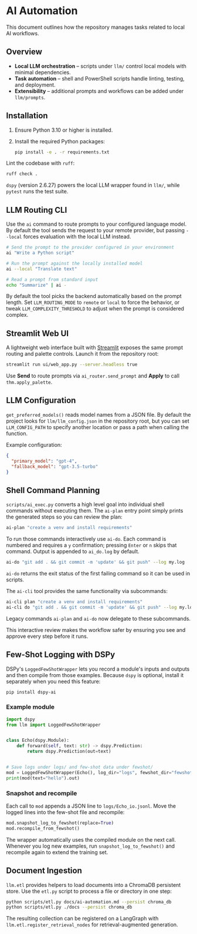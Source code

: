 # AI Automation

This document outlines how the repository manages tasks related to local AI workflows.

## Overview

- **Local LLM orchestration** – scripts under `llm/` control local models with minimal dependencies.
- **Task automation** – shell and PowerShell scripts handle linting, testing, and deployment.
- **Extensibility** – additional prompts and workflows can be added under `llm/prompts`.

## Installation

1. Ensure Python 3.10 or higher is installed.
2. Install the required Python packages:

   ```bash
   pip install -e . -r requirements.txt
   ```

Lint the codebase with `ruff`:

```bash
ruff check .
```


`dspy` (version 2.6.27) powers the local LLM wrapper found in `llm/`, while
`pytest` runs the test suite.

## LLM Routing CLI

Use the `ai` command to route prompts to your configured language model. By
default the tool sends the request to your remote provider, but passing
`--local` forces evaluation with the local LLM instead.

```bash
# Send the prompt to the provider configured in your environment
ai "Write a Python script"

# Run the prompt against the locally installed model
ai --local "Translate text"

# Read a prompt from standard input
echo "Summarize" | ai -
```

By default the tool picks the backend automatically based on the prompt length.
Set `LLM_ROUTING_MODE` to `remote` or `local` to force the behavior, or tweak
`LLM_COMPLEXITY_THRESHOLD` to adjust when the prompt is considered complex.

## Streamlit Web UI

A lightweight web interface built with [Streamlit](https://streamlit.io/) exposes
the same prompt routing and palette controls. Launch it from the repository
root:

```bash
streamlit run ui/web_app.py --server.headless true
```

Use **Send** to route prompts via `ai_router.send_prompt` and **Apply** to call
`thm.apply_palette`.

## LLM Configuration

`get_preferred_models()` reads model names from a JSON file. By default the
project looks for `llm/llm_config.json` in the repository root, but you can set
`LLM_CONFIG_PATH` to specify another location or pass a path when calling the
function.

Example configuration:

```json
{
  "primary_model": "gpt-4",
  "fallback_model": "gpt-3.5-turbo"
}
```

## Shell Command Planning

`scripts/ai_exec.py` converts a high level goal into individual shell commands
without executing them. The `ai-plan` entry point simply prints the generated
steps so you can review the plan:

```bash
ai-plan "create a venv and install requirements"
```

To run those commands interactively use `ai-do`. Each command is numbered and
requires a `y` confirmation; pressing `Enter` or `n` skips that command. Output
is appended to `ai_do.log` by default.

```bash
ai-do "git add . && git commit -m 'update' && git push" --log my.log
```

`ai-do` returns the exit status of the first failing command so it can be used
in scripts.

The `ai-cli` tool provides the same functionality via subcommands:

```bash
ai-cli plan "create a venv and install requirements"
ai-cli do "git add . && git commit -m 'update' && git push" --log my.log
```
Legacy commands `ai-plan` and `ai-do` now delegate to these subcommands.

This interactive review makes the workflow safer by ensuring you see and approve
every step before it runs.

## Few-Shot Logging with DSPy

DSPy's `LoggedFewShotWrapper` lets you record a module's inputs and outputs and
then compile from those examples. Because `dspy` is optional, install it
separately when you need this feature:

```bash
pip install dspy-ai
```

### Example module

```python
import dspy
from llm import LoggedFewShotWrapper


class Echo(dspy.Module):
    def forward(self, text: str) -> dspy.Prediction:
        return dspy.Prediction(out=text)


# Save logs under logs/ and few-shot data under fewshot/
mod = LoggedFewShotWrapper(Echo(), log_dir="logs", fewshot_dir="fewshot")
print(mod(text="hello").out)
```

### Snapshot and recompile

Each call to `mod` appends a JSON line to `logs/Echo_io.jsonl`. Move the logged
lines into the few-shot file and recompile:

```python
mod.snapshot_log_to_fewshot(replace=True)
mod.recompile_from_fewshot()
```

The wrapper automatically uses the compiled module on the next call. Whenever
you log new examples, run `snapshot_log_to_fewshot()` and recompile again to
extend the training set.

## Document Ingestion

`llm.etl` provides helpers to load documents into a ChromaDB persistent store.
Use the `etl.py` script to process a file or directory in one step:

```bash
python scripts/etl.py docs/ai-automation.md --persist chroma_db
python scripts/etl.py ./docs --persist chroma_db
```

The resulting collection can be registered on a LangGraph with
`llm.etl.register_retrieval_nodes` for retrieval-augmented generation.

